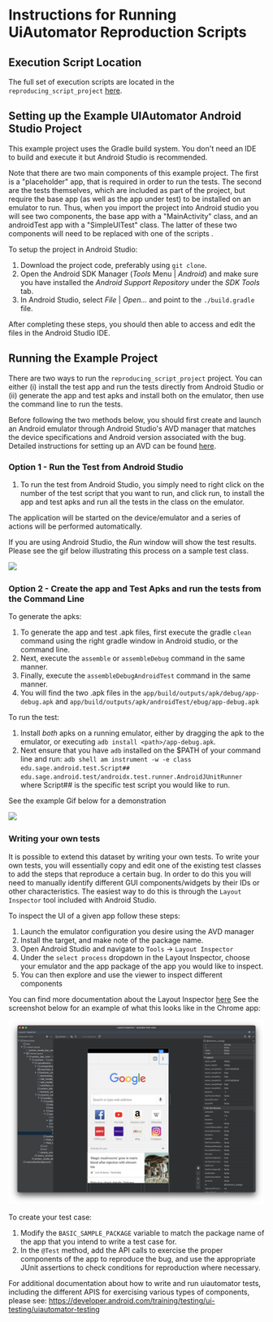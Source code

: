 # Instructions for Running UiAutomator Reproduction Scripts

## Execution Script Location

The full set of execution scripts are located in the `reproducing_script_project` [here](app/src/androidTest/java/edu/sage/android).

## Setting up the Example UIAutomator Android Studio Project

This example project uses the Gradle build system. You don't need an IDE to build and execute it but Android Studio is recommended. 

Note that there are two main components of this example project. The first is a "placeholder" app, that is required in order to run the tests. The second are the tests themselves, which are included as part of the project, but require the base app (as well as the app under test) to be installed on an emulator to run. Thus, when you import the project into Android studio you will see two components, the base app with a "MainActivity" class, and an androidTest app with a "SimpleUITest" class. The latter of these two components will need to be replaced with one of the scripts .

To setup the project in Android Studio:

1. Download the project code, preferably using `git clone`.
2. Open the Android SDK Manager (*Tools* Menu | *Android*) and make sure you have installed the *Android Support Repository* under the *SDK Tools* tab.
3. In Android Studio, select *File* | *Open...* and point to the `./build.gradle` file.

After completing these steps, you should then able to access and edit the files in the Android Studio IDE.

## Running the Example Project

There are two ways to run the `reproducing_script_project` project. You can either (i) install the test app and run the tests directly from Android Studio or (ii) generate the app and test apks and install both on the emulator, then use the command line to run the tests.

Before following the two methods below, you should first create and launch an Android emulator through Android Studio's AVD manager that matches the device specifications and Android version associated with the bug. Detailed instructions for setting up an AVD can be found [here](https://developer.android.com/studio/run/managing-avds).

### Option 1 - Run the Test from Android Studio

1. To run the test from Android Studio, you simply need to right click on the number of the test script that you want to run, and click run, to install the app and test apks and run all the tests in the class on the emulator. 

The application will be started on the device/emulator and a series of actions will be performed automatically.

If you are using Android Studio, the *Run* window will show the test results. Please see the gif below illustrating this process on a sample test class.

![](reproducing_script_project/media/android-studio-run.gif)

### Option 2 - Create the app and Test Apks and run the tests from the Command Line

To generate the apks:

1. To generate the app and test .apk files, first execute the gradle `clean` command using the right gradle window in Android studio, or the command line. 
2. Next, execute the `assemble` or `assembleDebug` command in the same manner. 
3. Finally, execute the `assembleDebugAndroidTest` command in the same manner.
3. You will find the two .apk files in the `app/build/outputs/apk/debug/app-debug.apk` and `app/build/outputs/apk/androidTest/ebug/app-debug.apk`

To run the test:

1. Install *both* apks on a running emulator, either by dragging the apk to the emulator, or executing `adb install <path>/app-debug.apk`.
2. Next ensure that you have `adb` installed on the $PATH of your command line and run: `adb shell am instrument -w -e class edu.sage.android.test.Script## edu.sage.android.test/androidx.test.runner.AndroidJUnitRunner` where Script## is the specific test script you would like to run.

See the example Gif below for a demonstration

![](reproducing_script_project/media/command-line-run.gif)

### Writing your own tests

It is possible to extend this dataset by writing your own tests. To write your own tests, you will essentially copy and edit one of the existing test classes to add the steps that reproduce a certain bug. In order to do this you will need to manually identify different GUI components/widgets by their IDs or other characteristics. The easiest way to do this is through the `Layout Inspector` tool included with Android Studio.

To inspect the UI of a given app follow these steps:

1. Launch the emulator configuration you desire using the AVD manager
2. Install the target, and make note of the package name.
3. Open Android Studio and navigate to `Tools` -> `Layout Inspector`
4. Under the `select process` dropdown in the Layout Inspector, choose your emulator and the app package of the app you would like to inspect.
5. You can then explore and use the viewer to inspect different components

You can find more documentation about the Layout Inspector [here](https://developer.android.com/studio/debug/layout-inspector) See the screenshot below for an example of what this looks like in the Chrome app:


![](reproducing_script_project/media/layout-inspector.png)


To create your test case:

1. Modify the `BASIC_SAMPLE_PACKAGE` variable to match the package name of the app that you intend to write a test case for.
2. In the `@Test` method, add the API calls to exercise the proper components of the app to reproduce the bug, and use the appropriate JUnit assertions to check conditions for reproduction where necessary. 


For additional documentation about how to write and run uiautomator tests, including the different APIS for exercising various types of components, please see: https://developer.android.com/training/testing/ui-testing/uiautomator-testing 
